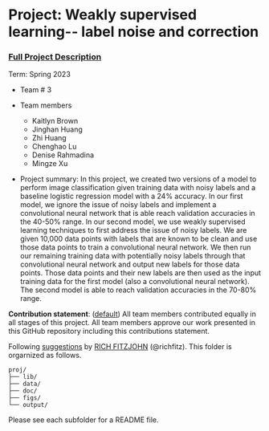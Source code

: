 # Project: Weakly supervised learning-- label noise and correction


### [Full Project Description](doc/project3_desc.md)

Term: Spring 2023

+ Team # 3
+ Team members
	+ Kaitlyn Brown
	+ Jinghan Huang
	+ Zhi Huang
	+ Chenghao Lu
	+ Denise Rahmadina
	+ Mingze Xu

+ Project summary: In this project, we created two versions of a model to perform image classification given training data with noisy labels and a baseline logistic regression model with a 24% accuracy. In our first model, we ignore the issue of noisy labels and implement a convolutional neural network that is able reach validation accuracies in the 40-50% range. In our second model, we use weakly supervised learning techniques to first address the issue of noisy labels. We are given 10,000 data points with labels that are known to be clean and use those data points to train a convolutional neural network. We then run our remaining training data with potentially noisy labels through that convolutional neural network and output new labels for those data points. Those data points and their new labels are then used as the input training data for the first model (also a convolutional neural network). The second model is able to reach validation accuracies in the 70-80% range.
	

**Contribution statement**: ([default](doc/a_note_on_contributions.md)) All team members contributed equally in all stages of this project. All team members approve our work presented in this GitHub repository including this contributions statement. 

Following [suggestions](http://nicercode.github.io/blog/2013-04-05-projects/) by [RICH FITZJOHN](http://nicercode.github.io/about/#Team) (@richfitz). This folder is orgarnized as follows.

```
proj/
├── lib/
├── data/
├── doc/
├── figs/
└── output/
```

Please see each subfolder for a README file.
